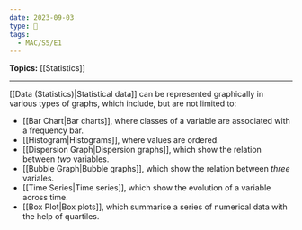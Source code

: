 ```yaml
---
date: 2023-09-03
type: 🧠
tags:
  - MAC/S5/E1
---
```


**Topics:** [[Statistics]]

---

[[Data (Statistics)|Statistical data]] can be represented graphically in various types of graphs, which include, but are not limited to:

- [[Bar Chart|Bar charts]], where classes of a variable are associated with a frequency bar.
- [[Histogram|Histograms]], where values are ordered.
- [[Dispersion Graph|Dispersion graphs]], which show the relation between _two_ variables.
- [[Bubble Graph|Bubble graphs]], which show the relation between _three_ variales.
- [[Time Series|Time series]], which show the evolution of a variable across time.
- [[Box Plot|Box plots]], which summarise a series of numerical data with the help of quartiles.
